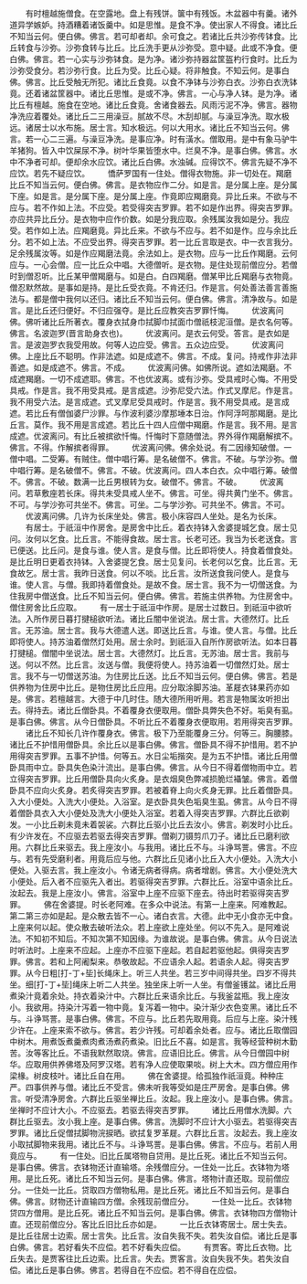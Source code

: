 <!-- { "loadSidebar": true } -->
　　有时檀越施僧食。在空露地。盘上有残饼。箧中有残饭。木盆器中有羹。诸外道异学嫉妒。持酒糟着诸饭羹中。如是思惟。是食不净。使出家人不得食。诸比丘不知当云何。便白佛。佛言。若可却者却。余可食之。若诸比丘共沙弥传钵食。比丘转食与沙弥。沙弥食转与比丘。比丘洗手更从沙弥受。意中疑。此或不净食。便白佛。佛言。若一心实与沙弥钵食。是为净。诸沙弥持器盆筐盔杓行食时。比丘为沙弥受食分。若沙弥行食。比丘为受。比丘心疑。将非触食。不知云何。是事白佛。佛言。比丘受触无所犯。诸比丘食竟。以食不净钵与沙弥白衣。沙弥白衣洗钵竟。还着诸盆筐器中。诸比丘思惟。是或不净。佛言。一心与净人钵。是为净。诸比丘有檀越。施食在空地。诸比丘食竟。舍诸食器去。风雨污泥不净。佛言。器物净洗应着覆处。诸比丘二三用澡豆。腻故不尽。木刮却腻。与澡豆净洗。取水极远。诸居士以水布施。居士言。知水极远。何以大用水。诸比丘不知当云何。佛言。若一心二三遍。与澡豆净洗。是事应净。时有潢水。僧取用。是中有象马驴牛羊猪狗。皆入中饮屎尿不净。树叶华果皆堕水中。烂臭不净。是事白佛。佛言。水中不净者可却。便却余水应饮。诸比丘白佛。水浊碱。应得饮不。佛言先疑不净不应饮。若先不疑应饮。
　　憍萨罗国有一住处。僧得衣物施。非一切处在。羯磨比丘不知当云何。便白佛。佛言。是衣物应作二分。如是言。是分属上座。是分属下座。如是言。是分属下座。是分属上座。作竟即应羯磨竟。异比丘来。不欲与不应与。若不作如上法。不应受。若受得突吉罗罪。若不如是作出界。得突吉罗罪。亦应共异比丘分。是衣物中应作价数。如是分我应取。余残属汝我如是分。我应受。若作如上法。应羯磨竟。异比丘来。不欲与不应与。若不如是作。应与余比丘分。若不如上法。不应受出界。得突吉罗罪。若一比丘言取是衣。中一衣言我分。足余残属汝等。如是作应羯磨法竟。余法如上。是衣物。应与一比丘作羯磨。云何应与。一心会僧。应一比丘众中唱。大德僧听。是衣物。是住处现前僧应分。若僧时到僧忍听。比丘某甲僧羯磨与。如是白。白四羯磨。僧某甲比丘羯磨与衣物竟。僧忍默然故。是事如是持。是比丘受衣竟。不肯还归。作是言。何处善法善言善施法与。都是僧中我何以还归。诸比丘不知当云何。便白佛。佛言。清净故与。如是言。是比丘还归便好。不归应强夺。是比丘应教突吉罗罪忏悔。
　　优波离问佛。佛听诸比丘所著衣。覆身衣拭身巾拭脚巾拭面巾僧祇枝泥洹僧。是衣名何等。佛言。名波迦罗(晋言助身衣也)。
　　优波离问。是衣云何受。答言。是衣如是言。是波迦罗衣我受用故。何等人边应受。佛言。五众边应受。
　　优波离问佛。上座比丘不聪明。作非法遮。如是成遮不。佛言。不成。复问。持戒作非法非善遮。如是成遮不。佛言。不成。
　　优波离问佛。如佛所说。遮如法羯磨。不成遮羯磨。一切不成遮耶。佛言。不也优波离。或有沙弥。受具戒时心悔。不用受具戒。作是言。我不用受具戒。是言成遮。沙弥尼受六法。作式叉摩尼。作是言。我不用受六法。是言成遮。式叉摩尼受具戒时。作是言。我不用受具戒。是言成遮。若比丘有僧伽婆尸沙罪。与作波利婆沙摩那埵本日治。作阿浮呵那羯磨。是比丘言。莫作。我不用是言成遮。若比丘十四人应僧中羯磨。作是言。我不用。是言成遮。优波离问。有比丘被摈欲忏悔。忏悔时下意随僧法。界外得作羯磨解摈不。佛言。不得。作解摈者得罪。
　　优波离问佛。佛余处说。有二因缘知破僧。一僧中唱。二受筹。有贼住。僧中唱行筹。是名破僧不。佛言。不破。与学沙弥。僧中唱行筹。是名破僧不。佛言。不破。优波离问。四人本白衣。众中唱行筹。破僧不。佛言。不破。数满一比丘男根转为女。破僧不。佛言。不破。
　　优波离问。若草敷座若长床。得共未受具戒人坐不。佛言。可坐。得共黄门坐不。佛言。不可。与学沙弥可共坐不。佛言。可坐。二与学沙弥。可共坐不。佛言。不可。
　　优波离问佛。几许为长床坐处。佛言。极小床容四人坐处。是名为长床。
　　有居士。于祇洹中作房舍。是房舍中比丘。着衣持钵入舍婆提城乞食。居士见问。汝何以乞食。比丘言。不能得食故。居士言。长老可还。我当为长老送食。言已便送。比丘问。是食与谁。使人言。是食与僧。比丘即将使人。持食着僧食处。是比丘明日更着衣持钵。入舍婆提乞食。居士见复问。长老何以乞食。比丘言。无食故乞。居士言。我昨日送食。何以不啖。比丘言。汝所送食我问使人。是食与谁。使人言。与僧。我即持着僧食处。是故不食。居士言。我不为一切僧送食。为住我房中僧送食。比丘不知当云何。便白佛。佛言。若施主供养物。为住房舍中。僧住房舍比丘应取。
　　有一居士于祇洹中作房。是居士过数日。到祇洹中欲听法。入所作房日暮打揵槌欲听法。诸比丘闇中坐说法。居士言。大德然灯。比丘言。无苏油。居士言。我与大德遣人送。即送比丘言。与谁。使人言。与僧。比丘即将使人。持苏油着僧然灯处用。居士余时。到祇洹入自所作房欲听法。如本日暮打揵槌。僧闇中坐说法。居士言。大德然灯。比丘言。无苏油。居士言。我前与送。何以不然。比丘言。汝送与僧。我便将使人。持苏油着一切僧然灯处。居士言。我不与一切僧送苏油。为住房比丘送。比丘不知当云何。便白佛。佛言。若是供养物为住房中比丘。是物住房比丘应用。应分取涂脚苏油。革屣衣钵果药亦如是。佛言。若檀越言。大德于中几时住。随大德所用听用。若言是物属汝听担出去。得持去。诸比丘僧卧具。不着覆身衣便取用。僧卧具弊失色不好。垢臭有虱。是事白佛。佛言。从今日僧卧具。不听比丘不着覆身衣便取用。若用得突吉罗罪。
　　诸比丘不知长几许作覆身衣。佛言。极下乃至能覆身三分。何等三。胸腰膝。诸比丘不护惜用僧卧具。余比丘以是事白佛。佛言。僧卧具不得不护惜用。若不护用得突吉罗罪。五事不护惜。何等五。水日尘垢揩突。是为五不护惜。诸比丘用僧卧具雨中立。卧具失色染汁流出。是事白佛。佛言。从今日不得着僧物雨中立。若立得突吉罗罪。比丘用僧卧具向火炙身。是衣烟臭色弊减损脆烂襵皱。佛言。着僧卧具不应向火炙身。若炙得突吉罗罪。若被着脊上向火炙身无罪。比丘着僧卧具。入大小便处。入洗大小便处。入浴室。是衣卧具失色垢臭生虱。佛言。从今日不得着僧卧具衣入大小便处及洗大小便处入浴室。若着入得突吉罗罪。六群比丘欲剃发。一小比丘剃未竟未着袈裟。六群比丘驱小比丘去汝小。佛言。剃发时小比丘。有少许发在。不应驱去若驱去得突吉罗罪。僧剃刀镊剪爪刀子。诸比丘已磨利欲用。六群比丘来驱去。我上座汝小。与我用。诸比丘不与。斗诤骂詈。佛言。不应与。若有先受磨利者。用竟后应与他。六群比丘见诸小比丘入大小便处。入洗大小便处。入驱去言。我上座汝小。令诸无病者得病。病者增剧。佛言。大小便处洗大小便处。后入者不应驱先入者出。若驱得突吉罗罪。六群比丘。浴室中语余比丘。汝起去。我是上座汝小。佛言。浴室中上座不应驱下座去。待出时若驱得突吉罗罪。
　　佛在舍婆提。时长老阿难。在多众中说法。有第一上座来。阿难教起。第二第三亦如是起。是众散去皆不一心。诸白衣言。大德。此中无小食亦无中食。上座来何以起。使众散去破听法众。若上座欲上座处坐。何以不先入。是阿难说法。不知初不知后。不知次第不知因缘。为谁故说。是事白佛。佛言。从今日说法时听法时。上座来不应起。上座亦不应驱下座起。若自起若驱他起。俱得突吉罗罪。佛言。若和上阿阇梨来。恭敬故起。不应语余人起。若语余人起。得突吉罗罪。从今日粗[打-丁+坒]长绳床上。听三人共坐。若三岁中间得共坐。四岁不得共坐。细[打-丁+坒]绳床上听二人共坐。独坐床上听一人坐。有僧釜镬盆。诸比丘用煮染汁竟着余处。持衣着染汁中。六群比丘来语余比丘。与我釜盆瓶。我上座汝小。我欲用。持染汁泻着一物中竟。复泻着一物中。染汁渐少衣色变黑。诸比丘不与。斗诤骂詈。是事白佛。佛言。不应与。比丘若先取用竟。后应与上座。染汁残少许在。上座来索不欲与。佛言。若少许残。可却着余处者。应与。诸比丘取僧园中树木。用煮饭煮羹煮肉煮汤煮药煮染。旧比丘不喜。如是言。我等经营种树木勤苦。汝等客比丘。不语我默然取烧。佛言。应语旧比丘。佛言。从今日僧园中树华。应取用供养佛塔及阿罗汉塔。若有净人应使取果啖。树上大木。四方僧应用作梁椽。树皮枝叶。诸比丘自在用。
　　佛在舍婆提。给孤独作祇洹竟。种种庄严。四事供养与僧。诸比丘不受言。佛未听我等受如是庄严房舍。是事白佛。佛言。听受清净房舍。六群比丘驱坐禅比丘。汝起。我上座汝小。是事白佛。佛言。坐禅时不应计大小。不应驱去。若驱去得突吉罗罪。
　　诸比丘用僧水洗脚。六群比丘驱去。汝小我上座。是事白佛。佛言。洗脚时不应计大小驱去。若驱得突吉罗罪。诸比丘促僧拭脚物浣捩晒。欲拭复罗革屣。六群比丘言。汝起去。我上座汝小取拭脚物来我用。诸比丘不与。斗诤骂詈。是事白佛。佛言。不应与。若前人用竟应与。
　　有一住处。旧比丘属塔物自贷用。是比丘死。诸比丘不知当云何。是事白佛。佛言。衣钵物还计直输塔。余残僧应分。一住处一比丘。衣钵物为塔用。是比丘死。诸比丘不知当云何。是事白佛。佛言。塔物计直还取。现前僧应分。一住处一比丘。贷取四方僧物私用。是比丘死。诸比丘不知当云何。是事白佛。佛言。财物还计直输四方僧。余残现前僧应分。
　　一住处一比丘。衣钵物贷四方僧用。是比丘死。诸比丘不知当云何。是事白佛。佛言。衣钵物四方僧物计直。还现前僧应分。客比丘旧比丘亦如是。
　　一比丘衣钵寄居士。居士失去。是比丘往居士边索。居士言失。比丘言。汝自失我不失。若失汝自偿。诸比丘是事白佛。佛言。若好看失不应偿。若不好看失应偿。
　　有贾客。寄比丘衣物。比丘失去。是贾客往比丘边索。比丘言。失去。贾客言。汝自失我不失。若失汝自偿。诸比丘是事白佛。佛言。若得自在不应偿。若不得自在应偿。
